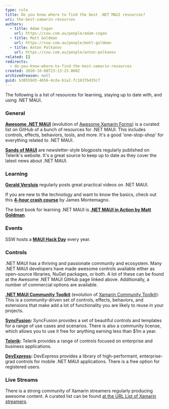```yaml
---
type: rule
title: Do you know where to find the best .NET MAUI resources?
uri: the-best-xamarin-resources
authors:
  - title: Adam Cogan
    url: https://ssw.com.au/people/adam-cogan
  - title: Matt Goldman
    url: https://ssw.com.au/people/matt-goldman
  - title: Anton Polkanov
    url: https://ssw.com.au/people/anton-polkanov
related: []
redirects:
  - do-you-know-where-to-find-the-best-xamarin-resources
created: 2020-10-08T23:13:23.000Z
archivedreason: null
guid: b30559d3-4656-4cda-b1a2-fc1637b435c7
---
```


The following is a list of resources for learning, staying up to date with, and using .NET MAUI.

<!--endintro-->

### General

**[Awesome .NET MAUI](https://github.com/jsuarezruiz/awesome-dotnet-maui)** (evolution of [Awesome Xamarin Forms](https://github.com/jsuarezruiz/awesome-xamarin-forms)) is a curated list on GitHub of a bunch of resources for .NET MAUI. This includes controls, effects, behaviors, tools, and more. It's a good 'one-stop-shop' for everything related to .NET MAUI. 

**[Sands of MAUI](https://www.telerik.com/blogs/mobile-net-maui)** are newsletter-style blogposts regularly published on Telerik's website. It's a great source to keep up to date as they cover the latest news about .NET MAUI.

### Learning

[**Gerald Versluis**](https://www.youtube.com/@jfversluis) regularly posts great practical videos on .NET MAUI.

If you are new to the technology and want to know the basics, check out this [**4-hour crash course**](https://www.youtube.com/watch?v=DuNLR_NJv8U) by James Montemagno.

The best book for learning .NET MAUI is **[.NET MAUI in Action by Matt Goldman](https://www.manning.com/books/dot-net-maui-in-action?utm_source=goforgoldman&utm_medium=affiliate&utm_campaign=book_goldman_dot_5_10_22&a_aid=goforgoldman&a_bid=38933097)**. 
<!---and **[.NET MAUI Projects by Michael Cummings, Daniel Hindrikes and Johan Karlsson](https://www.packtpub.com/product/net-maui-projects-third-edition/9781837634910)**. -->

### Events

SSW hosts a **[MAUI Hack Day](https://mauihackday.com/)** every year.

### Controls

.NET MAUI has a thriving and passionate community and ecosystem. Many .NET MAUI developers have made awesome controls available either as open-source libraries, NuGet packages, or both. A lot of these can be found at the Awesome .NET MAUI GitHub page linked above. Additionally, a number of commercial options are available.

**[.NET MAUI Community Toolkit](https://github.com/CommunityToolkit/Maui)** (evolution of [Xamarin Community Toolkit](https://github.com/xamarin/XamarinCommunityToolkit)): This is a community-driven set of controls, effects, behaviors, and extensions that make add a lot of functionality you are likely to reuse in your projects.

**[SyncFusion](https://www.syncfusion.com/maui-controls):** SyncFusion provides a set of beautiful controls and templates for a range of use cases and scenarios. There is also a community license, which allows you to use it free for anything earning less than $1m a year. 

**[Telerik](https://www.telerik.com/maui-ui):** Telerik provides a range of controls focused on enterprise and business applications.

**[DevExpress](https://www.devexpress.com/maui/):** DevExpress provides a library of high-performant, enterprise-grad controls for mobile .NET MAUI applications. There is a free option for registered users.

### Live Streams


There is a strong community of Xamarin streamers regularly producing awesome content. A curated list can be found [at the URL List of Xamarin streamers](https://www.theurlist.com/xamarinstreamers).
